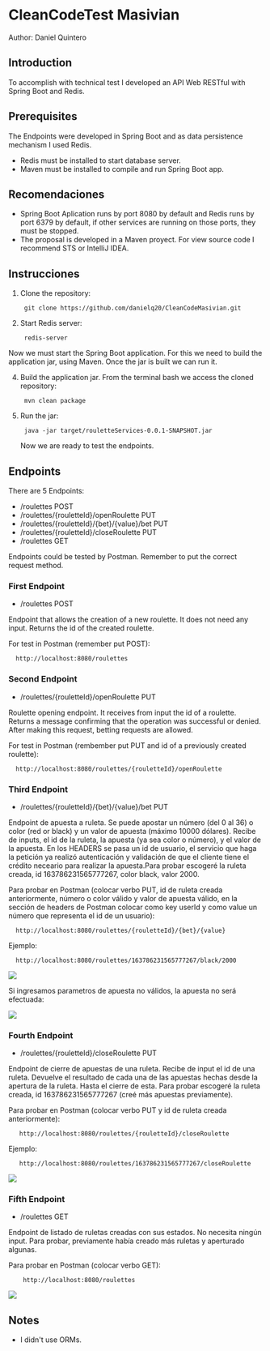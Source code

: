 # CleanCodeTest Masivian

Author: Daniel Quintero

## Introduction

To accomplish with technical test I developed an  API Web RESTful with Spring Boot and Redis.

## Prerequisites

The Endpoints were developed in Spring Boot and as data persistence mechanism I used Redis.
  - Redis must be installed to start database server.
  - Maven must be installed to compile and run Spring Boot app.
  
## Recomendaciones

- Spring Boot Aplication runs by port 8080 by default and Redis runs by port 6379 by default, if other services are running on those ports, they must be stopped.
- The proposal is developed in a Maven proyect. For view source code I recommend STS or IntelliJ IDEA.

## Instrucciones

1. Clone the repository:

        git clone https://github.com/danielq20/CleanCodeMasivian.git
      
2. Start Redis server:

        redis-server 
        
 Now we must start the Spring Boot application. For this we need to build the application jar, using Maven. Once the jar is built we can run it.

4. Build the application jar. From the terminal bash we access the cloned repository:

        mvn clean package  

5. Run the jar:

        java -jar target/rouletteServices-0.0.1-SNAPSHOT.jar        
   
        
    Now we are ready to test the endpoints.        
## Endpoints

There are 5 Endpoints:

- /roulettes                                     POST
- /roulettes/{rouletteId}/openRoulette           PUT
- /roulettes/{rouletteId}/{bet}/{value}/bet      PUT
- /roulettes/{rouletteId}/closeRoulette          PUT
- /roulettes                                     GET

Endpoints could be tested by Postman. Remember to put the correct request method.
### First Endpoint 

- /roulettes  POST

Endpoint that allows the creation of a new roulette. It does not need any input. Returns the id of the created roulette.

For test in Postman (remember put POST):

      http://localhost:8080/roulettes

### Second Endpoint 
 
 - /roulettes/{rouletteId}/openRoulette PUT
 
Roulette opening endpoint. It receives from input the id of a roulette. Returns a message confirming that the operation was successful or denied. After making this request, betting requests are allowed.
 
For test in Postman (rembember put PUT and id of a previously created roulette):
 
      http://localhost:8080/roulettes/{rouletteId}/openRoulette 
  
  
  
  
### Third Endpoint
  
  - /roulettes/{rouletteId}/{bet}/{value}/bet PUT
  
Endpoint de apuesta a ruleta. Se puede apostar un número (del 0 al 36) o color (red or black) y un valor de apuesta (máximo 10000 dólares). Recibe de inputs, el id de la ruleta, la apuesta (ya sea color o número), y  el valor de la apuesta. En los HEADERS se pasa un id de usuario, el servicio que haga la petición ya realizó autenticación y validación de que el cliente tiene el crédito neceario para realizar la apuesta.Para probar escogeré la ruleta creada, id 163786231565777267, color black, valor 2000.
  
Para probar en Postman (colocar verbo PUT, id de ruleta creada anteriormente, número o color válido y valor de apuesta válido, en la sección de headers de Postman colocar como key userId y como value un número que representa el id de un usuario):

      http://localhost:8080/roulettes/{rouletteId}/{bet}/{value}
      
Ejemplo:

      http://localhost:8080/roulettes/163786231565777267/black/2000
      
![](images/img7.JPG)
   
Si ingresamos parametros de apuesta no válidos, la apuesta no será efectuada:

![](images/img8.JPG)
   
### Fourth Endpoint
   
   - /roulettes/{rouletteId}/closeRoulette PUT
   
Endpoint de cierre de apuestas de una ruleta. Recibe de input el id de una ruleta. Devuelve el resultado de cada una de las apuestas hechas desde la apertura de la ruleta. Hasta el cierre de esta. Para probar escogeré la ruleta creada, id 163786231565777267 (creé más apuestas previamente).

Para probar en Postman (colocar verbo PUT y id de ruleta creada anteriormente):

       http://localhost:8080/roulettes/{rouletteId}/closeRoulette
       
Ejemplo:

       http://localhost:8080/roulettes/163786231565777267/closeRoulette
       
![](images/img9.JPG)

### Fifth Endpoint

- /roulettes  GET

Endpoint de listado de ruletas creadas con sus estados. No necesita ningún input. Para probar, previamente había creado más ruletas y aperturado algunas.

Para probar en Postman (colocar verbo GET):

        http://localhost:8080/roulettes
        
        
![](images/img10.JPG)

## Notes

- I didn't use ORMs.

